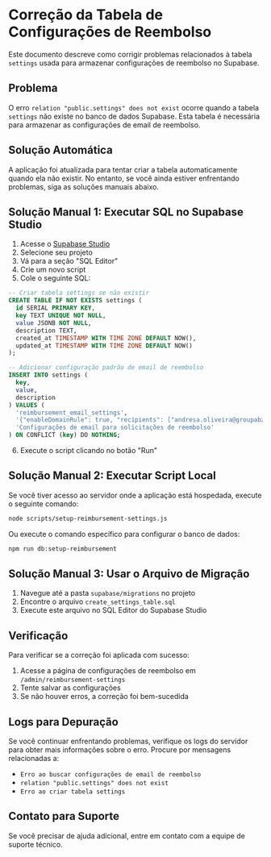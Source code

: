 # Correção da Tabela de Configurações de Reembolso

Este documento descreve como corrigir problemas relacionados à tabela `settings` usada para armazenar configurações de reembolso no Supabase.

## Problema

O erro `relation "public.settings" does not exist` ocorre quando a tabela `settings` não existe no banco de dados Supabase. Esta tabela é necessária para armazenar as configurações de email de reembolso.

## Solução Automática

A aplicação foi atualizada para tentar criar a tabela automaticamente quando ela não existir. No entanto, se você ainda estiver enfrentando problemas, siga as soluções manuais abaixo.

## Solução Manual 1: Executar SQL no Supabase Studio

1. Acesse o [Supabase Studio](https://app.supabase.com)
2. Selecione seu projeto
3. Vá para a seção "SQL Editor"
4. Crie um novo script
5. Cole o seguinte SQL:

```sql
-- Criar tabela settings se não existir
CREATE TABLE IF NOT EXISTS settings (
  id SERIAL PRIMARY KEY,
  key TEXT UNIQUE NOT NULL,
  value JSONB NOT NULL,
  description TEXT,
  created_at TIMESTAMP WITH TIME ZONE DEFAULT NOW(),
  updated_at TIMESTAMP WITH TIME ZONE DEFAULT NOW()
);

-- Adicionar configuração padrão de email de reembolso
INSERT INTO settings (
  key,
  value,
  description
) VALUES (
  'reimbursement_email_settings',
  '{"enableDomainRule": true, "recipients": ["andresa.oliveira@groupabz.com", "fiscal@groupabz.com"]}',
  'Configurações de email para solicitações de reembolso'
) ON CONFLICT (key) DO NOTHING;
```

6. Execute o script clicando no botão "Run"

## Solução Manual 2: Executar Script Local

Se você tiver acesso ao servidor onde a aplicação está hospedada, execute o seguinte comando:

```bash
node scripts/setup-reimbursement-settings.js
```

Ou execute o comando específico para configurar o banco de dados:

```bash
npm run db:setup-reimbursement
```

## Solução Manual 3: Usar o Arquivo de Migração

1. Navegue até a pasta `supabase/migrations` no projeto
2. Encontre o arquivo `create_settings_table.sql`
3. Execute este arquivo no SQL Editor do Supabase Studio

## Verificação

Para verificar se a correção foi aplicada com sucesso:

1. Acesse a página de configurações de reembolso em `/admin/reimbursement-settings`
2. Tente salvar as configurações
3. Se não houver erros, a correção foi bem-sucedida

## Logs para Depuração

Se você continuar enfrentando problemas, verifique os logs do servidor para obter mais informações sobre o erro. Procure por mensagens relacionadas a:

- `Erro ao buscar configurações de email de reembolso`
- `relation "public.settings" does not exist`
- `Erro ao criar tabela settings`

## Contato para Suporte

Se você precisar de ajuda adicional, entre em contato com a equipe de suporte técnico.
